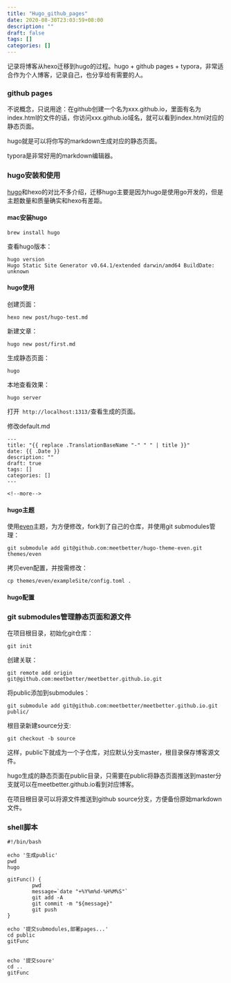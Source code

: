 ```yaml
---
title: "Hugo_github_pages"
date: 2020-08-30T23:03:59+08:00
description: ""
draft: false
tags: []
categories: []
---
```




记录将博客从hexo迁移到hugo的过程。hugo + github pages + typora，非常适合作为个人博客，记录自己，也分享给有需要的人。

<!--more-->



### github pages

不说概念，只说用途：在github创建一个名为xxx.github.io，里面有名为index.html的文件的话，你访问xxx.github.io域名，就可以看到index.html对应的静态页面。

hugo就是可以将你写的markdown生成对应的静态页面。

typora是非常好用的markdown编辑器。

### hugo安装和使用

[hugo](https://gohugo.io/)和hexo的对比不多介绍，迁移hugo主要是因为hugo是使用go开发的，但是主题数量和质量确实和hexo有差距。

#### mac安装hugo

```
brew install hugo
```

查看hugo版本：

```
hugo version
Hugo Static Site Generator v0.64.1/extended darwin/amd64 BuildDate: unknown
```

#### hugo使用

创建页面：

```
hexo new post/hugo-test.md
```

新建文章：

```
hugo new post/first.md
```

生成静态页面：

```
hugo
```

本地查看效果：

```
hugo server
```

打开` http://localhost:1313/`查看生成的页面。



修改default.md

```
---
title: "{{ replace .TranslationBaseName "-" " " | title }}"
date: {{ .Date }}
description: ""
draft: true
tags: []
categories: []
---

<!--more-->
```



#### hugo主题

使用[even]()主题，为方便修改，fork到了自己的仓库，并使用git submodules管理：

```
git submodule add git@github.com:meetbetter/hugo-theme-even.git themes/even
```

拷贝even配置，并按需修改：

```
cp themes/even/exampleSite/config.toml .
```

#### hugo配置





### git submodules管理静态页面和源文件

在项目根目录，初始化git仓库：

```
git init
```

创建关联：

```
git remote add origin git@github.com:meetbetter/meetbetter.github.io.git
```

将public添加到submodules：

```
git submodule add git@github.com:meetbetter/meetbetter.github.io.git public/
```

根目录新建source分支:

```
git checkout -b source
```

这样，public下就成为一个子仓库，对应默认分支master，根目录保存博客源文件。

hugo生成的静态页面在public目录，只需要在public将静态页面推送到master分支就可以在meetbetter.github.io看到对应博客。

在项目根目录可以将源文件推送到github source分支，方便备份原始markdown文件。

### shell脚本

```shell
#!/bin/bash

echo '生成public'
pwd
hugo

gitFunc() {
        pwd
        message=`date "+%Y%m%d-%H%M%S"`
        git add -A
        git commit -m "${message}"
        git push
}

echo '提交submodules,部署pages...'
cd public
gitFunc


echo '提交soure'
cd ..
gitFunc
```

